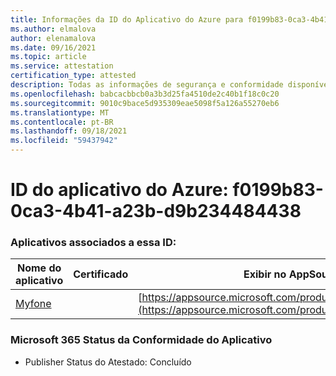 ```yaml
---
title: Informações da ID do Aplicativo do Azure para f0199b83-0ca3-4b41-a23b-d9b234484438
ms.author: elmalova
author: elenamalova
ms.date: 09/16/2021
ms.topic: article
ms.service: attestation
certification_type: attested
description: Todas as informações de segurança e conformidade disponíveis para f0199b83-0ca3-4b41-a23b-d9b234484438.
ms.openlocfilehash: babcacbbcb0a3b3d25fa4510de2c40b1f18c0c20
ms.sourcegitcommit: 9010c9bace5d935309eae5098f5a126a55270eb6
ms.translationtype: MT
ms.contentlocale: pt-BR
ms.lasthandoff: 09/18/2021
ms.locfileid: "59437942"
---
```

# <a name="azure-app-id-f0199b83-0ca3-4b41-a23b-d9b234484438"></a>ID do aplicativo do Azure: f0199b83-0ca3-4b41-a23b-d9b234484438


### <a name="apps-associated-with-this-id"></a>Aplicativos associados a essa ID:
| **Nome do aplicativo** | **Certificado** | **Exibir no AppSource** |
|--------------|---------------|-----------------------|
| [Myfone](https://docs.microsoft.com/microsoft-365-app-certification/forward/WA200000716) |  | [https://appsource.microsoft.com/product/office/WA200000716](https://appsource.microsoft.com/product/office/WA200000716) |

### <a name="microsoft-365-app-compliance-status"></a>Microsoft 365 Status da Conformidade do Aplicativo
- Publisher Status do Atestado: Concluído
